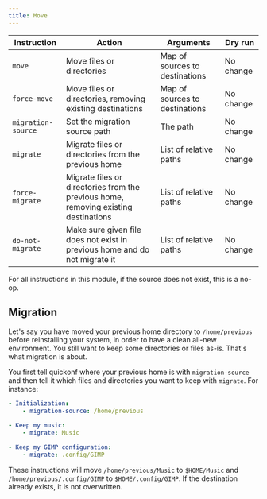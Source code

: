 ```yaml
---
title: Move
---
```


| Instruction        | Action                                                                              | Arguments                      | Dry run   |
| ------------------ | ----------------------------------------------------------------------------------- | ------------------------------ | --------- |
| `move`             | Move files or directories                                                           | Map of sources to destinations | No change |
| `force-move`       | Move files or directories, removing existing destinations                           | Map of sources to destinations | No change |
| `migration-source` | Set the migration source path                                                       | The path                       | No change |
| `migrate`          | Migrate files or directories from the previous home                                 | List of relative paths         | No change |
| `force-migrate`    | Migrate files or directories from the previous home, removing existing destinations | List of relative paths         | No change |
| `do-not-migrate`   | Make sure given file does not exist in previous home and do not migrate it          | List of relative paths         | No change |

For all instructions in this module, if the source does not exist, this is a no-op.

## Migration

Let's say you have moved your previous home directory to `/home/previous` before reinstalling your system, in order to have a clean all-new environment. You still want to keep some directories or files as-is. That's what migration is about.

You first tell quickonf where your previous home is with `migration-source` and then tell it which files and directories you want to keep with `migrate`. For instance:

```yaml
- Initialization:
    - migration-source: /home/previous

- Keep my music:
    - migrate: Music

- Keep my GIMP configuration:
    - migrate: .config/GIMP
```

These instructions will move `/home/previous/Music` to `$HOME/Music` and `/home/previous/.config/GIMP` to `$HOME/.config/GIMP`. If the destination already exists, it is not overwritten.
